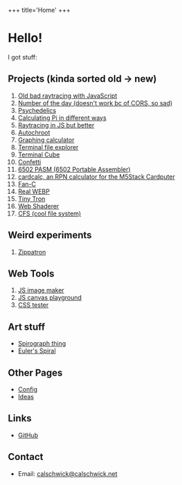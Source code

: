 +++
title='Home'
+++

# Hello!

I got stuff:

## Projects (kinda sorted old -> new)
1. [Old bad raytracing with JavaScript](https://calschwick.net/raytracing-web/)
2. [Number of the day (doesn't work bc of CORS, so sad)](https://calschwick.net/notd/)
3. [Psychedelics](https://calschwick.net/psychedelics/)
4. [Calculating Pi in different ways](https://calschwick.net/pi/)
5. [Raytracing in JS but better](https://calschwick.net/new-raytracing/)
1. [Autochroot](projects/autochroot)
6. [Graphing calculator](projects/graphing)
1. [Terminal file explorer](projects/explorer)
10. [Terminal Cube](projects/term-cube)
7. [Confetti](projects/confetti)
9. [6502 PASM (6502 Portable Assembler)](https://calschwick.net/6502pasm/)
10. [cardcalc, an RPN calculator for the M5Stack Cardputer](https://calschwick.net/cardcalc/)
10. [Fan-C](projects/fan-c)
10. [Real WEBP](projects/real-webp)
8. [Tiny Tron](projects/tiny-tron)
11. [Web Shaderer](https://github.com/CalSch/web-shaderer)
11. [CFS (cool file system)](projects/cfs)

## Weird experiments
1. [Zippatron](projects/zippatron)

## Web Tools
1. [JS image maker](https://calschwick.net/image-maker/)
2. [JS canvas playground](https://calschwick.net/canvas-playground/)
3. [CSS tester](https://calschwick.net/css-tester/)

## Art stuff
- [Spirograph thing](https://calschwick.net/spirograph/)
- [Euler's Spiral](https://calschwick.net/eulers-spiral/)

## Other Pages
- [Config](config)
- [Ideas](ideas)

## Links
- [GitHub](https://github.com/CalSch)

## Contact
- Email: calschwick@calschwick.net
